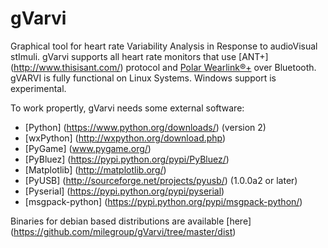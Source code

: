 # gVarvi
 Graphical tool for heart rate Variability Analysis in Response to audioVisual stImuli. gVarvi supports all heart 
 rate monitors that use [ANT+] (http://www.thisisant.com/) protocol and
 [Polar Wearlink®+](http://www.polar.com/en/products/accessories/Polar_WearLink_transmitter_with_Bluetooth) over 
 Bluetooth. gVARVI is fully functional on Linux Systems. Windows support is experimental.
 
 To work propertly, gVarvi needs some external software:
 
 * [Python] (https://www.python.org/downloads/) (version 2)
 * [wxPython] (http://wxpython.org/download.php)
 * [PyGame] (www.pygame.org/)
 * [PyBluez] (https://pypi.python.org/pypi/PyBluez/)
 * [Matplotlib] (http://matplotlib.org/)
 * [PyUSB] (http://sourceforge.net/projects/pyusb/) (1.0.0a2 or later)
 * [Pyserial] (https://pypi.python.org/pypi/pyserial)
 * [msgpack-python] (https://pypi.python.org/pypi/msgpack-python/)
 
 Binaries for debian based distributions are available [here] (https://github.com/milegroup/gVarvi/tree/master/dist)
